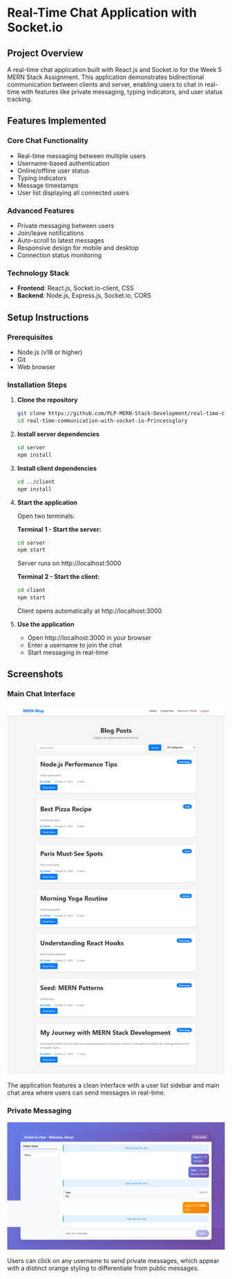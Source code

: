 # Real-Time Chat Application with Socket.io

## Project Overview

A real-time chat application built with React.js and Socket.io for the Week 5 MERN Stack Assignment. This application demonstrates bidirectional communication between clients and server, enabling users to chat in real-time with features like private messaging, typing indicators, and user status tracking.

## Features Implemented

### Core Chat Functionality
- Real-time messaging between multiple users
- Username-based authentication
- Online/offline user status
- Typing indicators
- Message timestamps
- User list displaying all connected users

### Advanced Features
- Private messaging between users
- Join/leave notifications
- Auto-scroll to latest messages
- Responsive design for mobile and desktop
- Connection status monitoring

### Technology Stack
- **Frontend**: React.js, Socket.io-client, CSS
- **Backend**: Node.js, Express.js, Socket.io, CORS

## Setup Instructions

### Prerequisites
- Node.js (v18 or higher)
- Git
- Web browser

### Installation Steps

1. **Clone the repository**
   ```bash
   git clone https://github.com/PLP-MERN-Stack-Development/real-time-communication-with-socket-io-Princessglory.git
   cd real-time-communication-with-socket-io-Princessglory
   ```

2. **Install server dependencies**
   ```bash
   cd server
   npm install
   ```

3. **Install client dependencies**
   ```bash
   cd ../client
   npm install
   ```

4. **Start the application**

   Open two terminals:

   **Terminal 1 - Start the server:**
   ```bash
   cd server
   npm start
   ```
   Server runs on http://localhost:5000

   **Terminal 2 - Start the client:**
   ```bash
   cd client
   npm start
   ```
   Client opens automatically at http://localhost:3000

5. **Use the application**
   - Open http://localhost:3000 in your browser
   - Enter a username to join the chat
   - Start messaging in real-time

## Screenshots

### Main Chat Interface
![Main Chat Interface](screenshots/Post%20Home.png)

The application features a clean interface with a user list sidebar and main chat area where users can send messages in real-time.

### Private Messaging
![Private Messaging](screenshots/users%20page.png)

Users can click on any username to send private messages, which appear with a distinct orange styling to differentiate from public messages.

